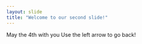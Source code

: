 ```yaml
---
layout: slide
title: "Welcome to our second slide!"
---
```

May the 4th with you
Use the left arrow to go back!
